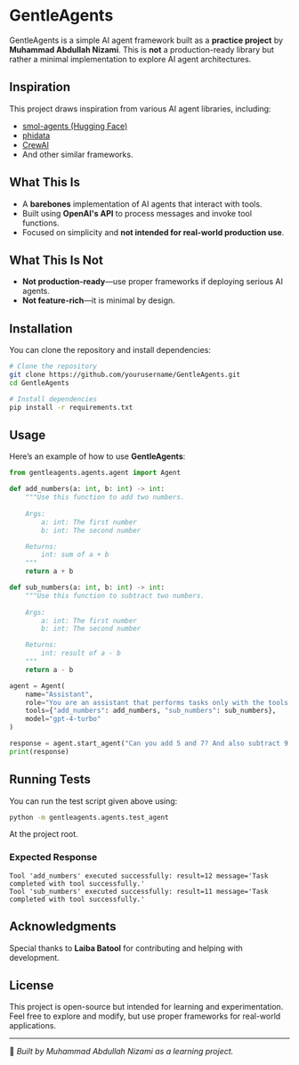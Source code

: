 # GentleAgents

GentleAgents is a simple AI agent framework built as a **practice project** by **Muhammad Abdullah Nizami**. This is **not** a production-ready library but rather a minimal implementation to explore AI agent architectures.

## **Inspiration**
This project draws inspiration from various AI agent libraries, including:
- [smol-agents (Hugging Face)](https://huggingface.co/docs/smolagents/en/index)
- [phidata](https://docs.phidata.com/)
- [CrewAI](https://www.crewai.com/)
- And other similar frameworks.

## **What This Is**
- A **barebones** implementation of AI agents that interact with tools.
- Built using **OpenAI's API** to process messages and invoke tool functions.
- Focused on simplicity and **not intended for real-world production use**.

## **What This Is Not**
- **Not production-ready**—use proper frameworks if deploying serious AI agents.
- **Not feature-rich**—it is minimal by design.

## **Installation**
You can clone the repository and install dependencies:
```sh
# Clone the repository
git clone https://github.com/yourusername/GentleAgents.git
cd GentleAgents

# Install dependencies
pip install -r requirements.txt
```

## **Usage**
Here’s an example of how to use **GentleAgents**:

```python
from gentleagents.agents.agent import Agent

def add_numbers(a: int, b: int) -> int:
    """Use this function to add two numbers.
    
    Args:
        a: int: The first number
        b: int: The second number

    Returns:
        int: sum of a + b
    """
    return a + b

def sub_numbers(a: int, b: int) -> int:
    """Use this function to subtract two numbers.
    
    Args:
        a: int: The first number
        b: int: The second number

    Returns:
        int: result of a - b
    """
    return a - b

agent = Agent(
    name="Assistant",
    role="You are an assistant that performs tasks only with the tools provided.",
    tools={"add_numbers": add_numbers, "sub_numbers": sub_numbers},
    model="gpt-4-turbo"
)

response = agent.start_agent("Can you add 5 and 7? And also subtract 9 from 20?")
print(response)
```

## **Running Tests**
You can run the test script given above using:
```sh
python -m gentleagents.agents.test_agent
```
At the project root.

### Expected Response

```
Tool 'add_numbers' executed successfully: result=12 message='Task completed with tool successfully.'
Tool 'sub_numbers' executed successfully: result=11 message='Task completed with tool successfully.'
```

## **Acknowledgments**
Special thanks to **Laiba Batool** for contributing and helping with development.

## **License**
This project is open-source but intended for learning and experimentation. Feel free to explore and modify, but use proper frameworks for real-world applications.

---
🚀 *Built by Muhammad Abdullah Nizami as a learning project.*

